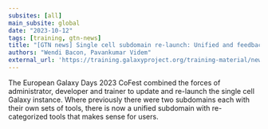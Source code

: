```yaml
---
subsites: [all]
main_subsite: global
date: "2023-10-12"
tags: [training, gtn-news]
title: "[GTN news] Single cell subdomain re-launch: Unified and feedback-driven"
authors: "Wendi Bacon, Pavankumar Videm"
external_url: 'https://training.galaxyproject.org/training-material/news/2023/10/12/sc_subdomain.html'
---
```


The European Galaxy Days 2023 CoFest combined the forces of administrator, developer and trainer to update and re-launch the single cell Galaxy instance. Where previously there were two subdomains each with their own sets of tools, there is now a unified subdomain with re-categorized tools that makes sense for users.

